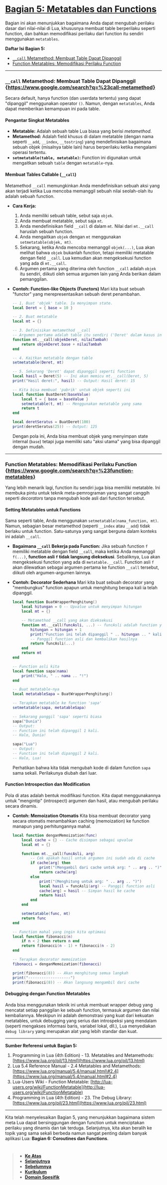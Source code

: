 # **[Bagian 5: Metatables dan Functions][0]**

Bagian ini akan menunjukkan bagaimana Anda dapat mengubah perilaku dasar dari nilai-nilai di Lua, khususnya membuat table berperilaku seperti function, dan bahkan memodifikasi perilaku dari function itu sendiri menggunakan `metatables`.

**Daftar Isi Bagian 5:**

  * [`__call` Metamethod: Membuat Table Dapat Dipanggil](https://www.google.com/search?q=%23call-metamethod)
  * [Function Metatables: Memodifikasi Perilaku Function](https://www.google.com/search?q=%23function-metatables)

-----

### `__call` Metamethod: Membuat Table Dapat Dipanggil {https://www.google.com/search?q=%23call-metamethod}

Secara default, hanya function (dan userdata tertentu) yang dapat "dipanggil" menggunakan operator `()`. Namun, dengan `metatables`, Anda dapat memberikan kemampuan ini pada table.

#### **Pengantar Singkat Metatables**

  * **Metatable:** Adalah sebuah table Lua biasa yang berisi *metamethod*.
  * **Metamethod:** Adalah field khusus di dalam metatable (dengan nama seperti `__add`, `__index`, `__tostring`) yang mendefinisikan bagaimana sebuah objek (misalnya table lain) harus berperilaku ketika mengalami operasi tertentu.
  * **`setmetatable(table, metatable)`:** Function ini digunakan untuk mengaitkan sebuah `table` dengan `metatable`-nya.

#### **Membuat Tables Callable (`__call`)**

Metamethod `__call` memungkinkan Anda mendefinisikan sebuah aksi yang akan terjadi ketika Lua mencoba memanggil sebuah nilai seolah-olah itu adalah sebuah function.

  * **Cara Kerja:**

    1.  Anda memiliki sebuah table, sebut saja `objek`.
    2.  Anda membuat metatable, sebut saja `mt`.
    3.  Anda mendefinisikan field `__call` di dalam `mt`. Nilai dari `mt.__call` haruslah sebuah function.
    4.  Anda mengaitkan `objek` dengan `mt` menggunakan `setmetatable(objek, mt)`.
    5.  Sekarang, ketika Anda mencoba memanggil `objek(...)`, Lua akan melihat bahwa `objek` bukanlah function, tetapi memiliki metatable dengan field `__call`. Lua kemudian akan mengeksekusi function yang ada di `mt.__call`.
    6.  Argumen pertama yang diterima oleh function `__call` adalah `objek` itu sendiri, diikuti oleh semua argumen lain yang Anda berikan dalam pemanggilan.

  * **Contoh: Function-like Objects (Functors)**
    Mari kita buat sebuah "functor" yang merepresentasikan sebuah deret penambahan.

    ```lua
    -- 1. Buat 'objek' table. Ia menyimpan state.
    local Deret = { base = 10 }

    -- 2. Buat metatable
    local mt = {}

    -- 3. Definisikan metamethod __call
    -- Argumen pertama adalah table itu sendiri ('Deret' dalam kasus ini)
    function mt.__call(objekDeret, nilaiTambah)
        return objekDeret.base + nilaiTambah
    end

    -- 4. Kaitkan metatable dengan table
    setmetatable(Deret, mt)

    -- 5. Sekarang 'Deret' dapat dipanggil seperti function
    local hasil = Deret(5) -- Ini akan memicu mt.__call(Deret, 5)
    print("Hasil deret:", hasil) -- Output: Hasil deret: 15

    -- Kita bisa membuat 'pabrik' untuk objek seperti ini
    local function BuatDeret(baseValue)
        local t = { base = baseValue }
        setmetatable(t, mt) -- Menggunakan metatable yang sama
        return t
    end

    local deretSeratus = BuatDeret(100)
    print(deretSeratus(25)) -- Output: 125
    ```

    Dengan pola ini, Anda bisa membuat objek yang menyimpan state internal (`base`) tetapi juga memiliki satu "aksi utama" yang bisa dipanggil dengan mudah.

-----

### Function Metatables: Memodifikasi Perilaku Function {https://www.google.com/search?q=%23function-metatables}

Yang lebih menarik lagi, function itu sendiri juga bisa memiliki metatable. Ini membuka pintu untuk teknik meta-pemrograman yang sangat canggih seperti *decorators* tanpa mengubah kode asli dari function tersebut.

#### **Setting Metatables untuk Functions**

Sama seperti table, Anda menggunakan `setmetatable(nama_function, mt)`. Namun, sebagian besar metamethod (seperti `__index` atau `__add`) tidak berlaku untuk function. Satu-satunya yang sangat berguna dalam konteks ini adalah `__call`.

  * **Bagaimana `__call` Bekerja pada Function:**
    Jika sebuah function `f` memiliki metatable dengan field `__call`, maka ketika Anda memanggil `f(...)`, **function asli `f` tidak langsung dieksekusi**. Sebaliknya, Lua akan mengeksekusi function yang ada di `metatable.__call`. Function asli `f` akan dilewatkan sebagai argumen pertama ke function `__call` tersebut, diikuti oleh argumen-argumen lainnya.

  * **Contoh: Decorator Sederhana**
    Mari kita buat sebuah decorator yang "membungkus" function apapun untuk menghitung berapa kali ia telah dipanggil.

    ```lua
    local function BuatWrapperPenghitung()
        local hitungan = 0 -- Upvalue untuk menyimpan hitungan
        local mt = {}

        -- Metamethod __call yang akan dieksekusi
        function mt.__call(funcAsli, ...) -- funcAsli adalah function yang didekorasi
            hitungan = hitungan + 1
            print("Function ini telah dipanggil " .. hitungan .. " kali.")
            -- Panggil function asli dan kembalikan hasilnya
            return funcAsli(...)
        end
        return mt
    end

    -- Function asli kita
    local function sapa(nama)
        print("Halo, " .. nama .. "!")
    end

    -- Buat metatable-nya
    local metatableSapa = BuatWrapperPenghitung()

    -- Terapkan metatable ke function 'sapa'
    setmetatable(sapa, metatableSapa)

    -- Sekarang panggil 'sapa' seperti biasa
    sapa("Dunia")
    -- Output:
    -- Function ini telah dipanggil 1 kali.
    -- Halo, Dunia!

    sapa("Lua")
    -- Output:
    -- Function ini telah dipanggil 2 kali.
    -- Halo, Lua!
    ```

    Perhatikan bahwa kita tidak mengubah kode di dalam function `sapa` sama sekali. Perilakunya diubah dari luar.

#### **Function Introspection dan Modification**

Pola di atas adalah bentuk modifikasi function. Kita dapat menggunakannya untuk "mengintip" (introspect) argumen dan hasil, atau mengubah perilaku secara dinamis.

  * **Contoh: Memoization Otomatis**
    Kita bisa membuat decorator yang secara otomatis menambahkan caching (memoization) ke function manapun yang perhitungannya mahal.
    ```lua
    local function denganMemoization(func)
        local cache = {} -- Cache disimpan sebagai upvalue
        local mt = {}

        function mt.__call(funcAsli, arg)
            -- Cek apakah hasil untuk argumen ini sudah ada di cache
            if cache[arg] then
                print("(Mengambil dari cache untuk arg: " .. arg .. ")")
                return cache[arg]
            else
                print("(Menghitung untuk arg: " .. arg .. ")")
                local hasil = funcAsli(arg) -- Panggil function asli
                cache[arg] = hasil -- Simpan hasil ke cache
                return hasil
            end
        end

        setmetatable(func, mt)
        return func
    end

    -- Function mahal yang ingin kita optimasi
    local function fibonacci(n)
        if n < 2 then return n end
        return fibonacci(n - 1) + fibonacci(n - 2)
    end

    -- Terapkan decorator memoization
    fibonacci = denganMemoization(fibonacci)

    print(fibonacci(8)) -- Akan menghitung semua langkah
    print("-------------------")
    print(fibonacci(8)) -- Akan langsung mengambil dari cache
    ```

#### **Debugging dengan Function Metatables**

Anda bisa menggunakan teknik ini untuk membuat wrapper debug yang mencatat setiap panggilan ke sebuah function, termasuk argumen dan nilai kembaliannya.
Meskipun ini adalah demonstrasi yang kuat dari kekuatan metatables, untuk debugging yang serius dan introspeksi yang mendalam (seperti mengakses informasi baris, variabel lokal, dll.), Lua menyediakan `debug library` yang merupakan alat yang lebih standar dan kuat.

-----

**Sumber Referensi untuk Bagian 5:**

1.  Programming in Lua (4th Edition) - 13. Metatables and Metamethods: [https://www.lua.org/pil/13.html](https://www.lua.org/pil/13.html)
2.  Lua 5.4 Reference Manual - 2.4 Metatables and Metamethods: [https://www.lua.org/manual/5.4/manual.html\#2.4](https://www.lua.org/manual/5.4/manual.html#2.4)
3.  Lua-Users Wiki - Function Metatable: [http://lua-users.org/wiki/FunctionMetatable](http://lua-users.org/wiki/FunctionMetatable)
4.  Programming in Lua (4th Edition) - 23. The Debug Library: [https://www.lua.org/pil/23.html](https://www.lua.org/pil/23.html)

-----

Kita telah menyelesaikan Bagian 5, yang menunjukkan bagaimana sistem meta Lua dapat bersinggungan dengan function untuk menciptakan perilaku yang dinamis dan tak terduga. Selanjutnya, kita akan beralih ke topik yang sama sekali berbeda namun sangat penting dalam banyak aplikasi Lua: **Bagian 6: Coroutines dan Functions**.

#

> - **[Ke Atas](#)**
> - **[Selanjutnya][selanjutnya]**
> - **[Sebelumnya][sebelumnya]**
> - **[Kurikulum][kurikulum]**
> - **[Domain Spesifik][domain]**

[domain]: ../../../../../README.md
[kurikulum]: ../../../README.md
[sebelumnya]: ../bagian-4/README.md
[selanjutnya]: ../bagian-6/README.md

<!----------------------------------------------------->

[0]: ../../function/README.md#bagian-5-metatables-dan-functions
[1]: ../
[2]: ../
[3]: ../
[4]: ../
[5]: ../
[6]: ../
[7]: ../
[8]: ../
[9]: ../
[10]: ../
[11]: ../
[12]: ../
[13]: ../
[14]: ../
[15]: ../
[16]: ../
[17]: ../
[18]: ../